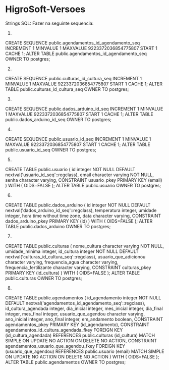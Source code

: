 # HigroSoft-Versoes
Strings SQL:
Fazer na seguinte sequencia:

1)
CREATE SEQUENCE public.agendamentos_id_agendamento_seq
  INCREMENT 1
  MINVALUE 1
  MAXVALUE 9223372036854775807
  START 1
  CACHE 1;
ALTER TABLE public.agendamentos_id_agendamento_seq
  OWNER TO postgres;
  
  2)
  CREATE SEQUENCE public.culturas_id_cultura_seq
  INCREMENT 1
  MINVALUE 1
  MAXVALUE 9223372036854775807
  START 1
  CACHE 1;
ALTER TABLE public.culturas_id_cultura_seq
  OWNER TO postgres;
  
  3)
  CREATE SEQUENCE public.dados_arduino_id_seq
  INCREMENT 1
  MINVALUE 1
  MAXVALUE 9223372036854775807
  START 1
  CACHE 1;
ALTER TABLE public.dados_arduino_id_seq
  OWNER TO postgres;
  
  4)
  CREATE SEQUENCE public.usuario_id_seq
  INCREMENT 1
  MINVALUE 1
  MAXVALUE 9223372036854775807
  START 1
  CACHE 1;
ALTER TABLE public.usuario_id_seq
  OWNER TO postgres;
  
  5)
  CREATE TABLE public.usuario
(
  id integer NOT NULL DEFAULT nextval('usuario_id_seq'::regclass),
  email character varying NOT NULL,
  senha character varying,
  CONSTRAINT usuario_pkey PRIMARY KEY (email)
)
WITH (
  OIDS=FALSE
);
ALTER TABLE public.usuario
  OWNER TO postgres;
  
  6)
  
CREATE TABLE public.dados_arduino
(
  id integer NOT NULL DEFAULT nextval('dados_arduino_id_seq'::regclass),
  temperatura integer,
  umidade integer,
  hora time without time zone,
  data character varying,
  CONSTRAINT dados_arduino_pkey PRIMARY KEY (id)
)
WITH (
  OIDS=FALSE
);
ALTER TABLE public.dados_arduino
  OWNER TO postgres;

7)

CREATE TABLE public.culturas
(
  nome_cultura character varying NOT NULL,
  umidade_minima integer,
  id_cultura integer NOT NULL DEFAULT nextval('culturas_id_cultura_seq'::regclass),
  usuario_que_adicionou character varying,
  frequencia_agua character varying,
  frequencia_fertilizante character varying,
  CONSTRAINT culturas_pkey PRIMARY KEY (id_cultura)
)
WITH (
  OIDS=FALSE
);
ALTER TABLE public.culturas
  OWNER TO postgres;
  
  8)
  CREATE TABLE public.agendamentos
(
  id_agendamento integer NOT NULL DEFAULT nextval('agendamentos_id_agendamento_seq'::regclass),
  id_cultura_agendada integer,
  dia_inicial integer,
  mes_inicial integer,
  dia_final integer,
  mes_final integer,
  usuario_que_agendou character varying,
  ano_inicial integer,
  ano_final integer,
  em_andamento boolean,
  CONSTRAINT agendamentos_pkey PRIMARY KEY (id_agendamento),
  CONSTRAINT agendamentos_id_cultura_agendada_fkey FOREIGN KEY (id_cultura_agendada)
      REFERENCES public.culturas (id_cultura) MATCH SIMPLE
      ON UPDATE NO ACTION ON DELETE NO ACTION,
  CONSTRAINT agendamentos_usuario_que_agendou_fkey FOREIGN KEY (usuario_que_agendou)
      REFERENCES public.usuario (email) MATCH SIMPLE
      ON UPDATE NO ACTION ON DELETE NO ACTION
)
WITH (
  OIDS=FALSE
);
ALTER TABLE public.agendamentos
  OWNER TO postgres;
